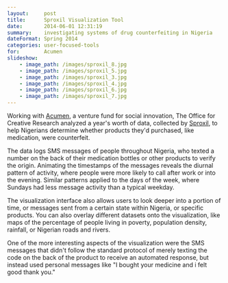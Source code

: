 ```yaml
---
layout:     post
title:      Sproxil Visualization Tool
date:       2014-06-01 12:31:19
summary:    investigating systems of drug counterfeiting in Nigeria
dateFormat: Spring 2014
categories: user-focused-tools
for:        Acumen
slideshow:
    - image_path: /images/sproxil_8.jpg
    - image_path: /images/sproxil_5.jpg
    - image_path: /images/sproxil_3.jpg
    - image_path: /images/sproxil_4.jpg
    - image_path: /images/sproxil_6.jpg
    - image_path: /images/sproxil_7.jpg
---
```


Working with <a href="http://acumen.org/" target="_blank">Acumen</a>, a venture fund for social innovation, The Office for Creative Research analyzed a year's worth of data, collected by <a href="http://www.sproxil.com/" target="_blank">Sproxil</a>, to help Nigerians determine whether products they'd purchased, like medication, were counterfeit.

The data logs SMS messages of people throughout Nigeria, who texted a number on the back of their medication bottles or other products to verify the origin. Animating the timestamps of the messages reveals the diurnal pattern of activity, where people were more likely to call after work or into the evening. Similar patterns applied to the days of the week, where Sundays had less message activity than a typical weekday.

The visualization interface also allows users to look deeper into a portion of time, or messages sent from a certain state within Nigeria, or specific products. You can also overlay different datasets onto the visualization, like maps of the percentage of people living in poverty, population density, rainfall, or Nigerian roads and rivers.

One of the more interesting aspects of the visualization were the SMS messages that didn't follow the standard protocol of merely texting the code on the back of the product to receive an automated response, but instead used personal messages like "I bought your medicine and i felt good thank you."
